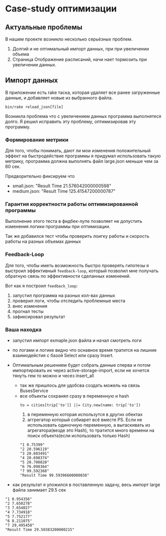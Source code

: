 # Case-study оптимизации

## Актуальные проблемы
В нашем проекте возникло несколько серьёзных проблем.
1) Долгий и не оптимальный импорт данных, при при увеличении объема
2) Страница Отображение расписаний, начи нает тормозить при увеличении данных.

## Импорт данных
В приложении есть rake таска, которая удаляет все ранее загруженные данные, и добавляет новые из выбранного файла.
```
bin/rake reload_json[file]
```
Возникла проблема что с увеличением данных программа выполнятеся долго.
Я решил исправить эту проблему, оптимизировав эту программу.
### Формирование метрики
Для того, чтобы понимать, дают ли мои изменения положительный эффект на быстродействие программы я придумал использовать такую метрику, программа должна выполнять файл large.json меньше чем за 60 сек.

Предворительно фиксируем что 
- small.json: "Result Time 21.576042000000598"
- medium.json: "Result Time 125.41547200000787"

### Гарантия корректности работы оптимизированной программы
Выполнение этого теста в фидбек-лупе позволяет не допустить изменения логики программы при оптимизации.

Так же добавился тест чтобы проверить лоигку работы и скорость работы на разных объемах данных


### Feedback-Loop
Для того, чтобы иметь возможность быстро проверять гипотезы я выстроил эффективный `feedback-loop`, который позволил мне получать обратную связь по эффективности сделанных изменений.

Вот как я построил `feedback_loop`: 
1) запустил программа на разных кол-вах данных
2) проверил логи, чтобы отследить проблемные места
3) внес изменения
4) прогнал тесты
5) зафиксировал результат


### Ваша находка
- запустил импорт exmaple.json файла и начал смотреть логи
- по логами и логике видно что оснавное время тратится на лишние взаимодейстия с базой Select или сразу Insert.
- Оптимальным решением будет собрать данные сперва и потом импортировать их через active-storage-import, если не хочется тянуть гем то можно и чесез insert_all
  + так же пришлось для удобсва создать можель на связь BusesService
  + все объекты сохранял сразу в переменную и hash 
    ```
    to = cities[trip['to']] ||= City.new(name: trip['to'])
    ```
    1) в переменную которая использутся в других обектах
    2) аггрегатор который собиарет всё вместе
    PS. Если не использовать одиночную переменную, а вытаскивать из агрегатора(везде это Hash), то тратится много времени на поиск объекта(если использовать только Hash)
    ```
    "1 0.75399"
    "2 20.596119"
    "3 20.603491"
    "4 20.698374"
    "5 20.700828"
    "6 76.098364"
    "7 99.592368"
    "Result Time 99.59396600000036"
    ``` 
   
- как результат я уложился в поставленную задачу, весь импорт large файла занимает 29.5 сек
```
"1 0.954356"
"2 7.650278"
"3 7.654027"
"4 7.734918"
"5 7.752177"
"6 8.211075"
"7 29.495458"
"Result Time 29.50383200000215"
```